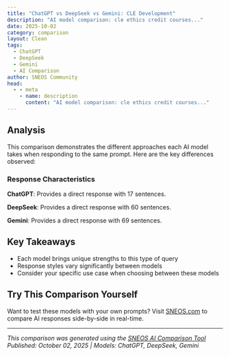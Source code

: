 ```yaml
---
title: "ChatGPT vs DeepSeek vs Gemini: CLE Development"
description: "AI model comparison: cle ethics credit courses..."
date: 2025-10-02
category: comparison
layout: Clean
tags:
  - ChatGPT
  - DeepSeek
  - Gemini
  - AI Comparison
author: SNEOS Community
head:
  - - meta
    - name: description
      content: "AI model comparison: cle ethics credit courses..."
---
```


<ChatComparison
  title="ChatGPT vs DeepSeek vs Gemini: CLE Development"
  prompt="cle ethics credit courses"
  :responses='{
    "ChatGPT": "CLE (Continuing Legal Education) ethics credit courses are specialized courses designed to help legal professionals fulfill their mandatory ethics education requirements. Many states require attorneys to complete a certain number of ethics credits as part of their overall CLE requirements to maintain their licenses to practice law.\n\nHere are some common sources and options for CLE ethics credit courses:\n\n1. **State Bar Associations**  \n   Most state bar associations offer ethics CLE courses either online or in-person. Check your state bar\u2019s website for approved providers and courses.\n\n2. **National CLE Providers**  \n   Some popular national providers of CLE ethics courses:  \n   - **West LegalEdcenter**  \n   - **Lawline**  \n   - **PLI (Practising Law Institute)**  \n   - **American Bar Association (ABA)**\n\n3. **Online CLE Platforms**  \n   Online platforms often provide flexible and accessible options:  \n   - Lawline (lawline.com)  \n   - Quimbee (quimbee.com)  \n   - CLE Center (theclecenter.com)\n\n4. **Common Topics Covered**  \n   - Attorney-client confidentiality  \n   - Conflicts of interest  \n   - Professional responsibility and misconduct  \n   - Ethics in technology and social media  \n   - Fees and billing practices\n\n5. **Steps to Take**  \n   - Verify your state\u2019s CLE ethics requirements (number of credits, approved providers, reporting procedures).  \n   - Choose an accredited ethics CLE course that fits your schedule and budget.  \n   - Complete the course and obtain your certificate of completion.  \n   - Report your credits according to your state bar\u2019s instructions.\n\nIf you tell me which state or jurisdiction you are licensed in, I can help you find specific approved CLE ethics courses.",
    "DeepSeek": "Of course. \u0022CLE ethics credit courses\u0022 refer to continuing legal education (CLE) courses that are specifically focused on legal ethics and professional responsibility.\n\nHere\u2019s a detailed breakdown of what you need to know, including why they\u0027re important, where to find them, and what to look for.\n\n### What are CLE Ethics Credits?\n\nIn most jurisdictions in the United States, licensed attorneys are required to complete a certain number of CLE hours every 1-3 years to maintain their license to practice law. A specific portion of these total hours must be dedicated to **ethics and professionalism**.\n\n*   **Purpose:** To ensure lawyers stay current with their ethical duties, the rules of professional conduct, and evolving issues like technology, confidentiality, and conflicts of interest.\n*   **Common Names:** You might see them called \u0022Ethics,\u0022 \u0022Professional Responsibility,\u0022 \u0022Professionalism,\u0022 or \u0022Prevention of Legal Malpractice\u0022 credits.\n*   **Mandatory Requirement:** Unlike general CLE credits, which can be on any legal topic, ethics credits are usually **mandatory**. Failing to complete them can result in penalties or even suspension from practice.\n\n---\n\n### Key Information by Jurisdiction\n\nThe specific requirements vary significantly by state. **It is crucial to check the rules for the specific state bar(s) where you are licensed.**\n\nHere are examples from a few major jurisdictions to illustrate the differences:\n\n| Jurisdiction | Total CLE Requirement | Ethics Credit Requirement | Special Notes |\n| :--- | :--- | :--- | :--- |\n| **New York** | 24 credits every 2 years | **4 credits** in Ethics \u0026 Professionalism | Also requires 1 credit in Diversity, Inclusion, and Elimination of Bias. |\n| **California** | 25 credits every 3 years | **4 credits** in Legal Ethics | Also requires 1 credit in Competence Issues, 1 in Elimination of Bias, and 1 in Prevention of Substance Abuse. |\n| **Texas** | 15 credits every year | **3 credits** in Legal Ethics/Professional Responsibility | |\n| **Florida** | 33 credits every 3 years | **5 credits** in Ethics, **3 credits** in Professionalism, **1 credit** in Technology | The Technology credit is also considered an ethics-related requirement. |\n| **Illinois** | 30 credits every 2 years | **6 credits** in Professional Responsibility | Includes ethics, professionalism, mental health, and substance abuse. |\n\n---\n\n### Where to Find CLE Ethics Credit Courses\n\nThere is a vast market for CLE providers, offering courses in various formats to suit different learning styles and schedules.\n\n**1. State and Local Bar Associations**\n*   Your state bar association is a primary source. They often host live seminars, webinars, and annual meetings with ethics tracks.\n*   Local bar associations (city/county) also offer more localized and often more affordable options.\n\n**2. Major National CLE Providers**\nThese organizations offer a huge catalog of courses, including many focused on ethics, in various formats (on-demand, live webinars, in-person).\n*   **Practising Law Institute (PLI)** - Known for high-quality content.\n*   **West LegalEdcenter** (Thomson Reuters) - One of the largest providers.\n*   **ALI CLE** (American Law Institute) - Well-respected for in-depth courses.\n*   **LexisNexis**\n\n**3. Specialty and Niche Providers**\n*   Many organizations focus on specific areas of law (e.g., ABA Sections, American Immigration Lawyers Association) and offer ethics credits tailored to that practice area.\n*   Providers like **AttorneyCredits.com** and **myLawCLE** often have a wide selection of on-demand ethics courses.\n\n**4. Law Firms and Corporate Legal Departments**\n*   Many mid-to-large size firms and corporate legal departments will bring in CLE providers to offer in-house ethics training for their attorneys.\n\n---\n\n### Formats of CLE Ethics Courses\n\n*   **Live In-Person Seminars:** Traditional format, often includes networking opportunities.\n*   **Live Webinars:** Real-time online presentations where you can ask questions. They are very popular for their convenience.\n*   **On-Demand/Recorded Courses:** The most flexible option. You can watch pre-recorded lectures at any time. Perfect for fitting CLE into a busy schedule.\n*   **Teleconferences \u0026 Podcasts:** Audio-only formats, which are less common but can be a good option for multitasking.\n\n---\n\n### What to Look For in a Course\n\nWhen choosing a course, consider:\n\n1.  **Jurisdictional Approval:** **This is the most important step.** Ensure the course and provider are **accredited by your state\u0027s CLE board**. The provider\u0027s website will usually list approved jurisdictions.\n2.  **Relevance to Your Practice:** An ethics course on \u0022Cloud Computing and Confidentiality\u0022 will be more relevant to a tech lawyer than one on \u0022Ethical Issues in Estate Planning,\u0022 and vice versa.\n3.  **Instructor Quality:** Look for courses taught by respected ethics experts, bar counsel, or experienced practitioners.\n4.  **Format and Cost:** Choose a format that works for your learning style and budget. On-demand courses are often cheaper than live seminars.\n\n### Summary\n\n**CLE ethics credit courses are mandatory educational requirements for attorneys to stay updated on their professional ethical obligations.** To fulfill them:\n\n1.  **Check your state bar\u0027s rules** for the exact number of required ethics credits and your compliance period.\n2.  **Find an accredited provider** that offers a course in a format you prefer on a topic relevant to you.\n3.  **Complete the course** and keep your certificate of attendance for your records.\n\nBy staying on top of your ethics CLE, you not only comply with bar rules but also actively manage your risk and enhance your professional practice.",
    "Gemini": "Okay, let\u0027s break down CLE ethics credit courses.\n\n**What are CLE Ethics Credits?**\n\n*   **CLE:** Stands for Continuing Legal Education.  It\u0027s the mandatory ongoing training that lawyers are required to complete to maintain their license to practice law.\n*   **Ethics Credits:** A specific subset of CLE credits focused on legal ethics, professional responsibility, and sometimes related areas like substance abuse, mental health, and diversity/inclusion.  These are typically required within the overall CLE requirements.\n*   **Why are they required?**  To ensure lawyers stay up-to-date on the rules of professional conduct, understand their ethical obligations to clients, the court, and the public, and address issues that can impact their ethical decision-making.\n\n**Finding CLE Ethics Credit Courses:**\n\nHere\u0027s a breakdown of places to look and factors to consider:\n\n*   **Your State Bar Association:**\n    *   This is often the BEST place to start.  Most state bar associations have a CLE department or a partnership with a CLE provider.  They will have a catalog of courses, and you can be confident that courses listed as \u0022ethics\u0022 are approved for ethics credit in your state.\n    *   They often offer live seminars, webinars, on-demand courses, and even sometimes ethics-focused conferences.\n    *   Many state bars have online portals where you can track your CLE credits and see your requirements.\n*   **National CLE Providers:**\n    *   These are companies that offer CLE courses nationwide.  You\u0027ll need to confirm that the course is accredited in *your* specific state and that it qualifies for *ethics* credit.  Popular providers include:\n        *   **PLI (Practising Law Institute):** Known for high-quality, in-depth programs.\n        *   **ALI CLE (American Law Institute CLE):**  Another reputable provider with a wide range of courses.\n        *   **NBI (National Business Institute):** Offers practical skills-based training.\n        *   **Thomson Reuters/West LegalEdcenter:**  Part of a large legal information company.\n        *   **LexisNexis:** Another large legal information company with CLE offerings.\n        *   **Lawline:**  Focuses on online CLE.\n        *   **MyLawCLE:** Online and On-Demand CLE\n*   **Local and Specialty Bar Associations:**\n    *   City, county, or specialty bar associations (e.g., trial lawyers associations, family law associations) often host CLE programs, and some of those will be ethics-focused.  Check their calendars and websites.\n*   **Law Schools:**\n    *   Many law schools offer CLE programs, sometimes including ethics courses.  Check the websites of law schools in your area.\n*   **CLE Aggregators/Search Engines:**\n    *   Some websites allow you to search for CLE courses across multiple providers.  Be very careful to verify accreditation and ethics credit status.\n\n**Factors to Consider When Choosing a Course:**\n\n*   **Accreditation:**  ABSOLUTELY CRITICAL.  Make sure the course is accredited by the CLE board or agency in *your* state.  If it\u0027s not accredited, you won\u0027t get credit.\n*   **Ethics Credit Designation:**  Confirm that the course is specifically designated as an \u0022ethics\u0022 course for CLE purposes.  A general legal topic course is unlikely to qualify for ethics credit.\n*   **Format:**  Do you prefer live, in-person seminars, live webinars, or on-demand recordings?  Consider your learning style and schedule.\n*   **Cost:**  CLE courses can range in price from free (often offered by bar associations as a member benefit) to several hundred dollars.\n*   **Topic:**  Ethics is a broad area.  Some courses might focus on specific areas of ethics (e.g., conflicts of interest, confidentiality, attorney advertising, cybersecurity ethics).  Choose a topic that\u0027s relevant to your practice or of particular interest to you.\n*   **Speaker/Presenter:**  Look for experienced and knowledgeable speakers who are experts in legal ethics.\n*   **Reviews/Reputation:**  If possible, read reviews of the course or the provider to get an idea of the quality.\n*   **Jurisdictional Specificity:** Ethics rules vary somewhat by jurisdiction. Look for courses that specifically address the ethics rules in your state.\n\n**Types of Ethics Courses:**\n\nHere are some common topics covered in ethics CLEs:\n\n*   **Rules of Professional Conduct:**  A general overview of the ABA Model Rules of Professional Conduct (or your state\u0027s equivalent) and their application.\n*   **Conflicts of Interest:**  Identifying and managing conflicts of interest in client representation.\n*   **Confidentiality:**  Protecting client information and complying with confidentiality rules.\n*   **Attorney-Client Privilege:**  Understanding the scope and limitations of the attorney-client privilege.\n*   **Competence:**  Maintaining competence in your area of practice.\n*   **Candor to the Tribunal:**  Honesty and integrity in dealings with the court.\n*   **Advertising and Solicitation:**  Complying with rules governing attorney advertising and solicitation.\n*   **Fees and Billing:**  Ethical considerations in setting and collecting fees.\n*   **Trust Account Management:**  Properly handling client funds.\n*   **Cybersecurity Ethics:**  Protecting client data in the digital age.\n*   **Substance Abuse/Mental Health:**  Addressing substance abuse and mental health issues that can impact ethical decision-making (often required for ethics credit in some states).\n*   **Diversity, Equity, and Inclusion:**  Promoting diversity and inclusion in the legal profession (increasingly required for ethics credit in some states).\n*   **Legal Ethics in Specific Practice Areas:**  Ethics issues specific to areas like criminal law, family law, real estate, etc.\n\n**Example Search Terms:**\n\n*   \u0022CLE ethics [your state]\u0022\n*   \u0022Continuing Legal Education ethics credit\u0022\n*   \u0022[Your state] Bar Association CLE\u0022\n*   \u0022Legal ethics webinar\u0022\n*   \u0022Online ethics CLE\u0022\n\n**Important Reminders:**\n\n*   **Check Your State\u0027s Requirements:**  The number of ethics credits required and the specific topics that qualify can vary significantly from state to state.  Always consult your state bar\u0027s CLE rules.\n*   **Keep Records:**  Maintain records of all CLE courses you complete, including certificates of attendance or completion.  You\u0027ll need these to report your compliance to your state bar.\n*   **Deadlines:**  Be aware of the deadlines for completing your CLE requirements.  Procrastinating can lead to penalties.\n*   **Plan Ahead:**  Don\u0027t wait until the last minute to complete your CLE requirements.  Courses can fill up, and you might not be able to find a course that fits your schedule.\n\nBy following these steps, you should be able to find suitable CLE ethics credit courses to meet your requirements. Good luck!\n"
  }'
  published-date="02:36"
/>

## Analysis

This comparison demonstrates the different approaches each AI model takes when responding to the same prompt. Here are the key differences observed:

### Response Characteristics

**ChatGPT**: Provides a direct response with 17 sentences. 

**DeepSeek**: Provides a direct response with 60 sentences. 

**Gemini**: Provides a direct response with 69 sentences. 

## Key Takeaways

- Each model brings unique strengths to this type of query
- Response styles vary significantly between models
- Consider your specific use case when choosing between these models

## Try This Comparison Yourself

Want to test these models with your own prompts? Visit [SNEOS.com](https://sneos.com) to compare AI responses side-by-side in real-time.

---

*This comparison was generated using the [SNEOS AI Comparison Tool](https://sneos.com)*
*Published: October 02, 2025 | Models: ChatGPT, DeepSeek, Gemini*
